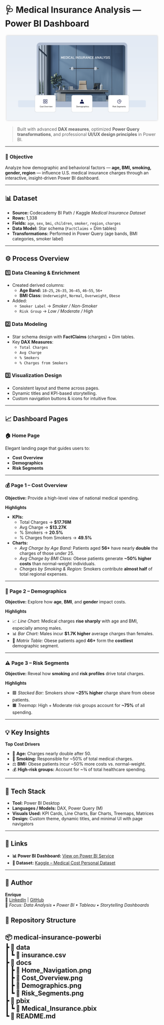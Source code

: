 # 🩺 **Medical Insurance Analysis — Power BI Dashboard**

![Medical Insurance Dashboard](docs/Home_Navigation.png)

> Built with advanced **DAX measures**, optimized **Power Query transformations**, and professional **UI/UX design principles** in Power BI.

---

### 📘 **Objective**
Analyze how demographic and behavioral factors — **age, BMI, smoking, gender, region** — influence U.S. medical insurance charges through an interactive, insight-driven Power BI dashboard.

---

## 📊 **Dataset**
- **Source:** Codecademy BI Path / Kaggle *Medical Insurance Dataset*  
- **Rows:** 1,338  
- **Fields:** `age`, `sex`, `bmi`, `children`, `smoker`, `region`, `charges`  
- **Data Model:** Star schema (`FactClaims` + Dim tables)  
- **Transformations:** Performed in Power Query (age bands, BMI categories, smoker label)

---

## ⚙️ **Process Overview**

### 1️⃣ Data Cleaning & Enrichment
- Created derived columns:  
  - **Age Band:** `18–25`, `26–35`, `36–45`, `46–55`, `56+`  
  - **BMI Class:** `Underweight`, `Normal`, `Overweight`, `Obese`  
- Added:  
  - `Smoker Label` → *Smoker / Non-Smoker*  
  - `Risk Group` → *Low / Moderate / High*  

### 2️⃣ Data Modeling
- Star schema design with **FactClaims** (charges) + Dim tables.
- Key **DAX Measures**:
  - `Total Charges`
  - `Avg Charge`
  - `% Smokers`
  - `% Charges from Smokers`

### 3️⃣ Visualization Design
- Consistent layout and theme across pages.
- Dynamic titles and KPI-based storytelling.
- Custom navigation buttons & icons for intuitive flow.

---

## 📈 **Dashboard Pages**

### 🏠 **Home Page**
Elegant landing page that guides users to:
- **Cost Overview**
- **Demographics**
- **Risk Segments**

---

### 💰 **Page 1 – Cost Overview**
**Objective:** Provide a high-level view of national medical spending.

**Highlights**
- **KPIs:**  
  - Total Charges → **$17.76M**  
  - Avg Charge → **$13.27K**  
  - % Smokers → **20.5%**  
  - % Charges from Smokers → **49.5%**
- **Charts:**
  - *Avg Charge by Age Band:* Patients aged **56+** have nearly **double** the charges of those under 25.  
  - *Avg Charge by BMI Class:* Obese patients generate **~50% higher costs** than normal-weight individuals.  
  - *Charges by Smoking & Region:* Smokers contribute **almost half** of total regional expenses.

---

### 👥 **Page 2 – Demographics**
**Objective:** Explore how **age**, **BMI**, and **gender** impact costs.

**Highlights**
- 📈 *Line Chart:* Medical charges **rise sharply** with age and BMI, especially among males.  
- 📊 *Bar Chart:* Males incur **$1.7K higher** average charges than females.  
- 🧮 *Matrix Table:* Obese patients aged **46+** form the **costliest** demographic segment.

---

### ⚠️ **Page 3 – Risk Segments**
**Objective:** Reveal how **smoking** and **risk profiles** drive total charges.

**Highlights**
- 🟩 *Stacked Bar:* Smokers show **~25% higher** charge share from obese patients.  
- 🟧 *Treemap:* High + Moderate risk groups account for **~75%** of all spending.

---

## 💡 **Key Insights**
**Top Cost Drivers**
- 🧓 **Age:** Charges nearly double after 50.  
- 🚬 **Smoking:** Responsible for ~50% of total medical charges.  
- ⚖️ **BMI:** Obese patients incur ~50% more costs vs. normal-weight.  
- 💰 **High-risk groups:** Account for ~¾ of total healthcare spending.  

---

## 🧰 **Tech Stack**
- **Tool:** Power BI Desktop  
- **Languages / Models:** DAX, Power Query (M)  
- **Visuals Used:** KPI Cards, Line Charts, Bar Charts, Treemaps, Matrices  
- **Design:** Custom theme, dynamic titles, and minimal UI with page navigators  

---

## 🔗 Links
- **📊 Power BI Dashboard:** [View on Power BI Service](https://app.powerbi.com/view?r=eyJrIjoiYTM2MGFkMzAtZWNiMS00ZmQyLThmZmYtZjBiNWE5NGQ0YjM3IiwidCI6IjE0MzVkNzQxLTFiYjAtNGE4Ny1hNGIwLWQ0NzIyODY5NDQyNiIsImMiOjl9)
- **📁 Dataset:** [Kaggle – Medical Cost Personal Dataset](https://www.kaggle.com/datasets/mirichoi0218/insurance)

---

## 👤 Author
**Enrique**  
📧 [LinkedIn](https://www.linkedin.com/in/enrique-ardelean-816837394/) | 
[GitHub](https://github.com/Datapathic/Portfolio)  
🎯 *Focus: Data Analysis • Power BI • Tableau • Storytelling Dashboards*


## 📂 Repository Structure

📦 **medical-insurance-powerbi**  
┣ 📂 data  
┃ ┗ 📄 insurance.csv  
┣ 📂 docs  
┃ ┣ 📄 Home_Navigation.png  
┃ ┣ 📄 Cost_Overview.png  
┃ ┣ 📄 Demographics.png  
┃ ┗ 📄 Risk_Segments.png  
┣ 📂 pbix  
┃ ┗ 📄 Medical_Insurance.pbix  
┗ 📄 README.md
---
